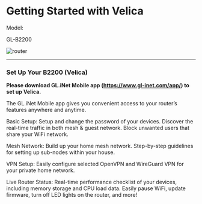# Getting Started with Velica

Model:

GL-B2200

![router](https://static.gl-inet.com/docs/en/3/setup/Velica/first-time_setup/router.jpg)



---

### Set Up Your B2200 (Velica)

**Please download GL.iNet Mobile app (https://www.gl-inet.com/app/) to set up Velica.**

The GL.iNet Mobile app gives you convenient access to your router’s features anywhere and anytime.

Basic Setup:
Setup and change the password of your devices.
Discover the real-time traffic in both mesh & guest network.
Block unwanted users that share your WiFi network.

Mesh Network:
Build up your home mesh network.
Step-by-step guidelines for setting up sub-nodes within your house.

VPN Setup:
Easily configure selected OpenVPN and WireGuard VPN for your private home network.

Live Router Status:
Real-time performance checklist of your devices, including memory storage and CPU load data.
Easily pause WiFi, update firmware, turn off LED lights on the router, and more!

